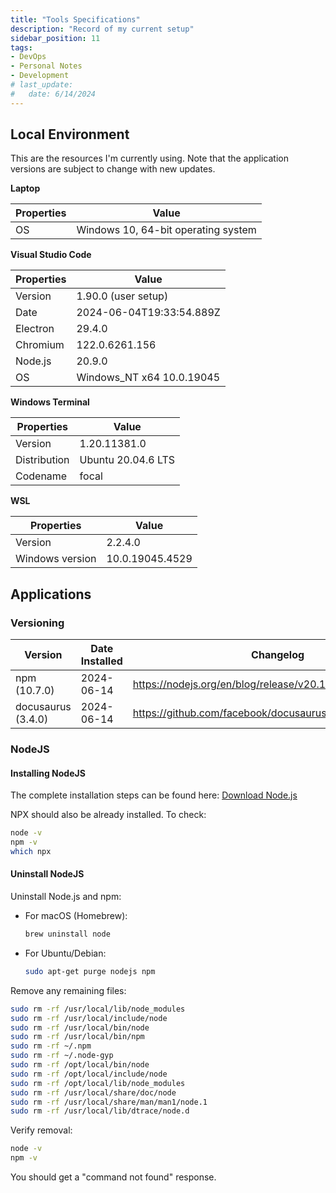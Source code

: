 ```yaml
---
title: "Tools Specifications"
description: "Record of my current setup"
sidebar_position: 11
tags: 
- DevOps
- Personal Notes
- Development
# last_update:
#   date: 6/14/2024
---
```



## Local Environment

This are the resources I'm currently using.
Note that the application versions are subject to change with new updates.

**Laptop**

| Properties  | Value | 
|-------------|-------------------------|
| OS          | Windows 10, 64-bit operating system |


**Visual Studio Code**


| Properties  | Value | 
|-------------|-------------------------|
| Version     | 1.90.0 (user setup) |
| Date        | 2024-06-04T19:33:54.889Z |
| Electron    | 29.4.0 |
| Chromium    | 122.0.6261.156 |
| Node.js     | 20.9.0 |
| OS          | Windows_NT x64 10.0.19045 |


**Windows Terminal** 


| Properties    | Value | 
|---------------|-------------------------|
| Version       | 1.20.11381.0 |
| Distribution  | Ubuntu 20.04.6 LTS |
| Codename      | focal |


**WSL**

| Properties      | Value | 
|-----------------|-------------------------|
| Version         | 2.2.4.0
| Windows version | 10.0.19045.4529




## Applications

### Versioning 

Version             | Date Installed    | Changelog
--------------------|-------------------|---------
 npm (10.7.0)       | 2024-06-14        | https://nodejs.org/en/blog/release/v20.14.0
 docusaurus (3.4.0) | 2024-06-14        | https://github.com/facebook/docusaurus/releases/tag/v3.4.0


### NodeJS 

#### Installing NodeJS

The complete installation steps can be found here: [Download Node.js](https://nodejs.org/en/download/package-manager)

NPX should also be already installed. To check:

```bash
node -v
npm -v
which npx
```


#### Uninstall NodeJS 

Uninstall Node.js and npm:

- For macOS (Homebrew):

    ```bash
    brew uninstall node
    ```

- For Ubuntu/Debian:

    ```bash
    sudo apt-get purge nodejs npm
    ```

Remove any remaining files:

```bash
sudo rm -rf /usr/local/lib/node_modules
sudo rm -rf /usr/local/include/node
sudo rm -rf /usr/local/bin/node
sudo rm -rf /usr/local/bin/npm
sudo rm -rf ~/.npm
sudo rm -rf ~/.node-gyp
sudo rm -rf /opt/local/bin/node
sudo rm -rf /opt/local/include/node
sudo rm -rf /opt/local/lib/node_modules
sudo rm -rf /usr/local/share/doc/node
sudo rm -rf /usr/local/share/man/man1/node.1
sudo rm -rf /usr/local/lib/dtrace/node.d
```

Verify removal:

```bash
node -v
npm -v
```
You should get a "command not found" response.

